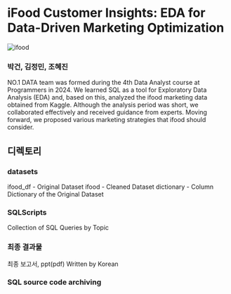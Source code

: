 # iFood Customer Insights: EDA for Data-Driven Marketing Optimization
![ifood](https://content.captable.com.br/wp-content/webp-express/webp-images/uploads/2022/08/CadastrarRestauranteNoIfood.jpg.webp)


### 박건, 김정민, 조혜진
NO.1 DATA team was formed during the 4th Data Analyst course at Programmers in 2024. We learned SQL as a tool for Exploratory Data Analysis (EDA) and, based on this, analyzed the ifood marketing data obtained from Kaggle. Although the analysis period was short, we collaborated effectively and received guidance from experts. Moving forward, we proposed various marketing strategies that ifood should consider.



## 디렉토리

### datasets
ifood_df - Original Dataset
ifood - Cleaned Dataset
dictionary - Column Dictionary of the Original Dataset


### SQLScripts
Collection of SQL Queries by Topic

### 최종 결과물
최종 보고서, ppt(pdf)
Written by Korean


### SQL source code archiving


